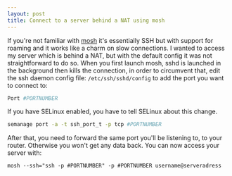 ```yaml
---
layout: post
title: Connect to a server behind a NAT using mosh
---
```


If you're not familiar with [mosh](https://mosh.org/) it's essentially SSH but
with support for roaming and it works like a charm on slow connections. I
wanted to access my server which is behind a NAT, but with the default config
it was not straightforward to do so. When you first launch mosh, sshd is launched
in the background then kills the connection, in order to circumvent that, edit the ssh
daemon config file: `/etc/ssh/sshd/config` to add the port you want to connect to:

```sh
Port #PORTNUMBER
```

If you have SELinux enabled, you have to tell SELinux about this change.

```sh
semanage port -a -t ssh_port_t -p tcp #PORTNUMBER
```

After that, you need to forward the same port you'll be listening to, to your router.
Otherwise you won't get any data back. You can now access your server with:

```
mosh --ssh="ssh -p #PORTNUMBER" -p #PORTNUMBER username@serveradress
```
